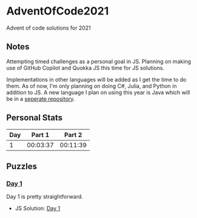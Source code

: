 # AdventOfCode2021
Advent of code solutions for 2021

## Notes
Attempting timed challenges as a personal goal in JS.
Planning on making use of GitHub Copilot and Quokka JS this time for JS solutions. 

Implementations in other languages will be added as I get the time to do them.
As of now, I'm only planning on doing C#, Julia, and Python in addition to JS. A new language I plan on using this year is Java which will be in a [seperate repository](https://github.com/adhokshaja/AdeventOfCode-Java).
## Personal Stats

| Day |Part 1|Part 2|
|--|-----|-----|
|1|00:03:37|00:11:39|




## Puzzles
### [Day 1](https://adventofcode.com/2021/day/1)
Day 1 is pretty straightforward.
- JS Solution: [Day 1](js/day1.js)
